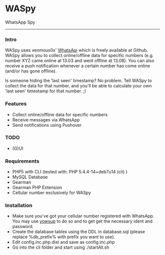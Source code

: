# WASpy #

WhatsApp Spy

----------

### Intro ###
WASpy uses venmous0x' [WhatsApi](https://github.com/venomous0x/WhatsAPI) which is freely available at Github. WASpy allows you to collect online/offline data for specific numbers (e.g. number XYZ came online at 13.03 and went offline at 13.08). You can also receive a push notification whenever a certain number has come online (and/or has gone offline).

Is someone hiding the 'last seen' timestamp? No problem. Tell WASpy to collect the data for that number, and you'll be able to calculate your own 'last seen' timestamp for that number. ;)

### Features ###

* Collect online/offline data for specific numbers
* Receive messages via WhatsApp
* Send notifications using Pushover

### TODO ###
* (G)UI

### Requirements ###

* PHP5 with CLI (tested with: PHP 5.4.4-14+deb7u14 (cli) )
* MySQL Database
* Gearman
* Gearman PHP Extension
* Cellular number exclusively for WASpy

### Installation ###

* Make sure you've got your cellular number registered with WhatsApp. You may use [yowsup](https://github.com/tgalal/yowsup) to do so and to get get the necessary ident and password.
* Create the database tables using the DDL in database.sql (please replace %db_prefix% with prefix you want to use).
* Edit config.inc.php.dist and save as config.inc.php
* Go into the cli folder and start using ./startAll.sh